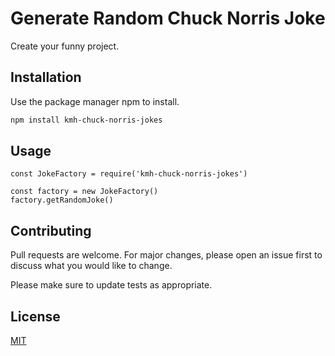 # Generate Random Chuck Norris Joke

Create your funny project.

## Installation

Use the package manager npm to install.

```bash
npm install kmh-chuck-norris-jokes
```

## Usage

```node
const JokeFactory = require('kmh-chuck-norris-jokes')

const factory = new JokeFactory()
factory.getRandomJoke()
```

## Contributing
Pull requests are welcome. For major changes, please open an issue first to discuss what you would like to change.

Please make sure to update tests as appropriate.

## License
[MIT](./LINCENSE.md)
